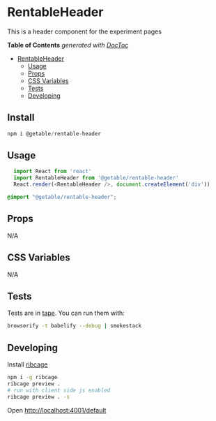 # RentableHeader

This is a header component for the experiment pages

<!-- START doctoc generated TOC please keep comment here to allow auto update -->
<!-- DON'T EDIT THIS SECTION, INSTEAD RE-RUN doctoc TO UPDATE -->
**Table of Contents**  *generated with [DocToc](https://github.com/thlorenz/doctoc)*

- [RentableHeader](#rentableheader)
  - [Usage](#usage)
  - [Props](#props)
  - [CSS Variables](#css-variables)
  - [Tests](#tests)
  - [Developing](#developing)

<!-- END doctoc generated TOC please keep comment here to allow auto update -->

## Install
```js
npm i @getable/rentable-header
```

## Usage
```js
  import React from 'react'
  import RentableHeader from '@getable/rentable-header'
  React.render(<RentableHeader />, document.createElement('div'))
```

```css
@import "@getable/rentable-header";
```

## Props
N/A

## CSS Variables
N/A

## Tests
Tests are in [tape](https://github.com/substack/tape). You can run them with:

```bash
browserify -t babelify --debug | smokestack
```

## Developing
Install [ribcage](https://github.com/Techwraith/ribcage)

```sh
npm i -g ribcage
ribcage preview .
# run with client side js enabled
ribcage preview . -s
```

Open [http://localhost:4001/default](http://localhost:4001/default)

